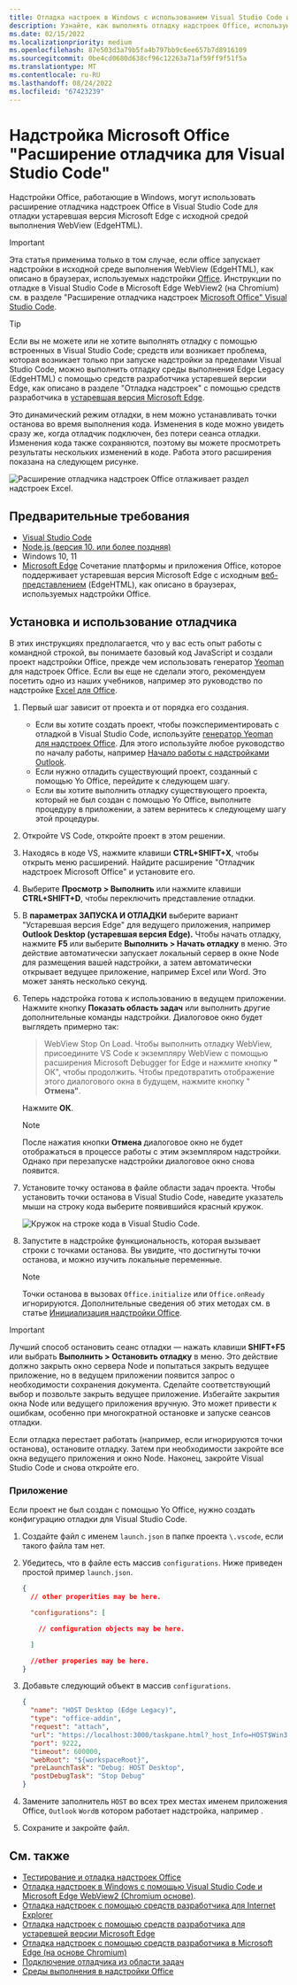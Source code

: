 ```yaml
---
title: Отладка настроек в Windows с использованием Visual Studio Code и WebView в устаревшей версии Microsoft Edge (EdgeHTML)
description: Узнайте, как выполнять отладку надстроек Office, использующих устаревшая версия Microsoft Edge WebView (EdgeHTML) с помощью расширения отладчика надстроек Office в VS Code.
ms.date: 02/15/2022
ms.localizationpriority: medium
ms.openlocfilehash: 87e503d3a79b5fa4b797bb9c6ee657b7d8916109
ms.sourcegitcommit: 0be4cd0680d638cf96c12263a71af59ff9f51f5a
ms.translationtype: MT
ms.contentlocale: ru-RU
ms.lasthandoff: 08/24/2022
ms.locfileid: "67423239"
---
```

# <a name="microsoft-office-add-in-debugger-extension-for-visual-studio-code"></a>Надстройка Microsoft Office "Расширение отладчика для Visual Studio Code"

Надстройки Office, работающие в Windows, могут использовать расширение отладчика надстроек Office в Visual Studio Code для отладки устаревшая версия Microsoft Edge с исходной средой выполнения WebView (EdgeHTML). 

> [!IMPORTANT]
> Эта статья применима только в том случае, если office запускает надстройки в исходной среде выполнения WebView (EdgeHTML), как описано в браузерах, используемых надстройки [Office](../concepts/browsers-used-by-office-web-add-ins.md). Инструкции по отладке в Visual Studio Code в Microsoft Edge WebView2 (на Chromium) см. в разделе "Расширение отладчика надстроек [Microsoft Office" Visual Studio Code](debug-desktop-using-edge-chromium.md).

> [!TIP]
> Если вы не можете или не хотите выполнять отладку с помощью встроенных в Visual Studio Code; средств или возникает проблема, которая возникает только при запуске надстройки за пределами Visual Studio Code, можно выполнить отладку среды выполнения Edge Legacy (EdgeHTML) с помощью средств разработчика устаревшей версии Edge, как описано в разделе "Отладка надстроек" с помощью средств разработчика в [ устаревшая версия Microsoft Edge](debug-add-ins-using-devtools-edge-legacy.md).

Это динамический режим отладки, в нем можно устанавливать точки останова во время выполнения кода. Изменения в коде можно увидеть сразу же, когда отладчик подключен, без потери сеанса отладки. Изменения кода также сохраняются, поэтому вы можете просмотреть результаты нескольких изменений в коде. Работа этого расширения показана на следующем рисунке.

![Расширение отладчика надстроек Office отлаживает раздел надстроек Excel.](../images/vs-debugger-extension-for-office-addins.jpg)

## <a name="prerequisites"></a>Предварительные требования

- [Visual Studio Code](https://code.visualstudio.com/)
- [Node.js (версия 10. или более поздняя)](https://nodejs.org/)
- Windows 10, 11
- [Microsoft Edge](https://www.microsoft.com/edge) Сочетание платформы и приложения Office, которое поддерживает устаревшая версия Microsoft Edge с исходным [веб-представлением](../concepts/browsers-used-by-office-web-add-ins.md) (EdgeHTML), как описано в браузерах, используемых надстройки Office.

## <a name="install-and-use-the-debugger"></a>Установка и использование отладчика

В этих инструкциях предполагается, что у вас есть опыт работы с командной строкой, вы понимаете базовый код JavaScript и создали проект надстройки Office, прежде чем использовать генератор [Yeoman](../develop/yeoman-generator-overview.md) для надстроек Office. Если вы еще не сделали этого, рекомендуем посетить одно из наших учебников, например это руководство по надстройке [Excel для Office](../tutorials/excel-tutorial.md).

1. Первый шаг зависит от проекта и от порядка его создания.

   - Если вы хотите создать проект, чтобы поэкспериментировать с отладкой в Visual Studio Code, используйте [генератор Yeoman для надстроек Office](../develop/yeoman-generator-overview.md). Для этого используйте любое руководство по началу работы, например [Начало работы с надстройками Outlook](../quickstarts/outlook-quickstart.md). 
   - Если нужно отладить существующий проект, созданный с помощью Yo Office, перейдите к следующем шагу.
   - Если вы хотите выполнить отладку существующего проекта, который не был создан с помощью Yo Office, выполните процедуру [](#appendix) в приложении, а затем вернитесь к следующему шагу этой процедуры.


1. Откройте VS Code, откройте проект в этом решении. 

1. Находясь в коде VS, нажмите клавиши **CTRL+SHIFT+X**, чтобы открыть меню расширений. Найдите расширение "Отладчик надстроек Microsoft Office" и установите его.

1. Выберите **Просмотр > Выполнить** или нажмите клавиши **CTRL+SHIFT+D**, чтобы переключить представление отладки.

1. В **параметрах ЗАПУСКА И ОТЛАДКИ** выберите вариант "Устаревшая версия Edge" для ведущего приложения, например **Outlook Desktop (устаревшая версия Edge).** Чтобы начать отладку, нажмите **F5** или выберите **Выполнить > Начать отладку** в меню. Это действие автоматически запускает локальный сервер в окне Node для размещения вашей надстройки, а затем автоматически открывает ведущее приложение, например Excel или Word. Это может занять несколько секунд.

1. Теперь надстройка готова к использованию в ведущем приложении. Нажмите кнопку **Показать область задач** или выполнить другие дополнительные команды надстройки. Диалоговое окно будет выглядеть примерно так:

   > WebView Stop On Load.
   > Чтобы выполнить отладку WebView, присоедините VS Code к экземпляру WebView с помощью расширения Microsoft Debugger for Edge и нажмите кнопку **"** ОК", чтобы продолжить. Чтобы предотвратить отображение этого диалогового окна в будущем, нажмите кнопку " **Отмена"**.

   Нажмите **ОК**.

   > [!NOTE]
   > После нажатия кнопки **Отмена** диалоговое окно не будет отображаться в процессе работы с этим экземпляром надстройки. Однако при перезапуске надстройки диалоговое окно снова появится.

1. Установите точку останова в файле области задач проекта. Чтобы установить точки останова в Visual Studio Code, наведите указатель мыши на строку кода выберите появившийся красный кружок.

    ![Кружок на строке кода в Visual Studio Code.](../images/set-breakpoint.jpg)

1. Запустите в надстройке функциональность, которая вызывает строки с точками останова. Вы увидите, что достигнуты точки останова, и можно изучить локальные переменные.

   > [!NOTE]
   > Точки останова в вызовах `Office.initialize` или `Office.onReady` игнорируются. Дополнительные сведения об этих методах см. в статье [Инициализация надстройки Office](../develop/initialize-add-in.md).

> [!IMPORTANT]
> Лучший способ остановить сеанс отладки — нажать клавиши **SHIFT+F5** или выбрать **Выполнить > Остановить отладку** в меню. Это действие должно закрыть окно сервера Node и попытаться закрыть ведущее приложение, но в ведущем приложении появится запрос о необходимости сохранения документа. Сделайте соответствующий выбор и позвольте закрыть ведущее приложение. Избегайте закрытия окна Node или ведущего приложения вручную. Это может привести к ошибкам, особенно при многократной остановке и запуске сеансов отладки.
>
> Если отладка перестает работать (например, если игнорируются точки останова), остановите отладку. Затем при необходимости закройте все окна ведущего приложения и окно Node. Наконец, закройте Visual Studio Code и снова откройте его.

### <a name="appendix"></a>Приложение

Если проект не был создан с помощью Yo Office, нужно создать конфигурацию отладки для Visual Studio Code. 

1. Создайте файл с именем `launch.json` в папке проекта `\.vscode`, если такого файла там нет. 
1. Убедитесь, что в файле есть массив `configurations`. Ниже приведен простой пример `launch.json`.

    ```json
    {
      // other properities may be here.

      "configurations": [

        // configuration objects may be here.

      ]

      //other properies may be here.
    }
    ```

1. Добавьте следующий объект в массив `configurations`.

    ```json
    {
      "name": "HOST Desktop (Edge Legacy)",
      "type": "office-addin",
      "request": "attach",
      "url": "https://localhost:3000/taskpane.html?_host_Info=HOST$Win32$16.01$en-US$$$$0",
      "port": 9222,
      "timeout": 600000,
      "webRoot": "${workspaceRoot}",
      "preLaunchTask": "Debug: HOST Desktop",
      "postDebugTask": "Stop Debug"
    }
    ```

1. Замените заполнитель `HOST` во всех трех местах именем приложения Office, `Outlook` `Word`в котором работает надстройка, например .
1. Сохраните и закройте файл.

## <a name="see-also"></a>См. также

- [Тестирование и отладка надстроек Office](test-debug-office-add-ins.md)
- [Отладка надстроек в Windows с помощью Visual Studio Code и Microsoft Edge WebView2 (Chromium основе)](debug-desktop-using-edge-chromium.md).
- [Отладка надстроек с помощью средств разработчика для Internet Explorer](debug-add-ins-using-f12-tools-ie.md)
- [Отладка надстроек с помощью средств разработчика для устаревшей версии Microsoft Edge](debug-add-ins-using-devtools-edge-legacy.md)
- [Отладка надстроек с помощью средств разработчика в Microsoft Edge (на основе Chromium)](debug-add-ins-using-devtools-edge-chromium.md)
- [Подключение отладчика из области задач](attach-debugger-from-task-pane.md)
- [Среды выполнения в надстройки Office](runtimes.md)